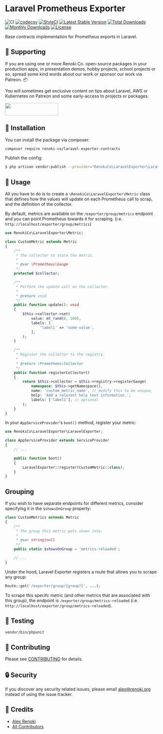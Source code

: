 Laravel Prometheus Exporter
===========================

![CI](https://github.com/renoki-co/laravel-exporter-contracts/workflows/CI/badge.svg?branch=master)
[![codecov](https://codecov.io/gh/renoki-co/laravel-exporter-contracts/branch/master/graph/badge.svg)](https://codecov.io/gh/renoki-co/laravel-exporter-contracts/branch/master)
[![StyleCI](https://github.styleci.io/repos/410802300/shield?branch=master)](https://github.styleci.io/repos/410802300)
[![Latest Stable Version](https://poser.pugx.org/renoki-co/laravel-exporter-contracts/v/stable)](https://packagist.org/packages/renoki-co/laravel-exporter-contracts)
[![Total Downloads](https://poser.pugx.org/renoki-co/laravel-exporter-contracts/downloads)](https://packagist.org/packages/renoki-co/laravel-exporter-contracts)
[![Monthly Downloads](https://poser.pugx.org/renoki-co/laravel-exporter-contracts/d/monthly)](https://packagist.org/packages/renoki-co/laravel-exporter-contracts)
[![License](https://poser.pugx.org/renoki-co/laravel-exporter-contracts/license)](https://packagist.org/packages/renoki-co/laravel-exporter-contracts)

Base contracts implementation for Prometheus exports in Laravel.

## 🤝 Supporting

If you are using one or more Renoki Co. open-source packages in your production apps, in presentation demos, hobby projects, school projects or so, spread some kind words about our work or sponsor our work via Patreon. 📦

You will sometimes get exclusive content on tips about Laravel, AWS or Kubernetes on Patreon and some early-access to projects or packages.

[<img src="https://c5.patreon.com/external/logo/become_a_patron_button.png" height="41" width="175" />](https://www.patreon.com/bePatron?u=10965171)

## 🚀 Installation

You can install the package via composer:

```bash
composer require renoki-co/laravel-exporter-contracts
```

Publish the config:

```bash
$ php artisan vendor:publish --provider="RenokiCo\LaravelExporter\LaravelExporterServiceProvider" --tag="config"
```

## 🙌 Usage

All you have to do is to create a `\RenokiCo\LaravelExporter\Metric` class that defines how the values will update on each Prometheus call to scrap, and the definition of the collector.

By default, metrics are available on the `/exporter/group/metrics` endpoint and you can point Prometheus towards it for scraping. (i.e. `http://localhost/exporter/group/metrics`)

```php
use RenokiCo\LaravelExporter\Metric;

class CustomMetric extends Metric
{
    /**
     * The collector to store the metric.
     *
     * @var \Prometheus\Gauge
     */
    protected $collector;

    /**
     * Perform the update call on the collector.
     *
     * @return void
     */
    public function update(): void
    {
        $this->collector->set(
            value: mt_rand(0, 100),
            labels: [
                'label1' => 'some-value',
            ],
        );
    }

    /**
     * Register the collector to the registry.
     *
     * @return \Prometheus\Collector
     */
    public function registerCollector()
    {
        return $this->collector = $this->registry->registerGauge(
            namespace: $this->getNamespace(),
            name: 'custom_metric_name', // modify this to be unique,
            help: 'Add a relevant help text information.',
            labels: ['label1'], // optional
        );
    }
}
```

In your `AppServiceProvider`'s `boot()` method, register your metric:

```php
use RenokiCo\LaravelExporter\LaravelExporter;

class AppServiceProvider extends ServiceProvider
{
    // ...

    public function boot()
    {
        LaravelExporter::register(CustomMetric::class);
    }
}
```

## Grouping

If you wish to have separate endpoints for different metrics, consider specifying it in the `$showsOnGroup` property:

```php
class CustomMetrics extends Metric
{
    /**
     * The group this metric gets shown into.
     *
     * @var string|null
     */
    public static $showsOnGroup = 'metrics-reloaded';

    // ...
}
```

Under the hood, Laravel Exporter registers a route that allows you to scrape any group:

```php
Route::get('/exporter/group/{group?}', ...);
```

To scrape this specifc metric (and other metrics that are associated with this group), the endpoint is `/exporter/group/metrics-reloaded` (i.e. `http://localhost/exporter/group/metrics-reloaded`).

## 🐛 Testing

``` bash
vendor/bin/phpunit
```

## 🤝 Contributing

Please see [CONTRIBUTING](CONTRIBUTING.md) for details.

## 🔒  Security

If you discover any security related issues, please email alex@renoki.org instead of using the issue tracker.

## 🎉 Credits

- [Alex Renoki](https://github.com/rennokki)
- [All Contributors](../../contributors)
